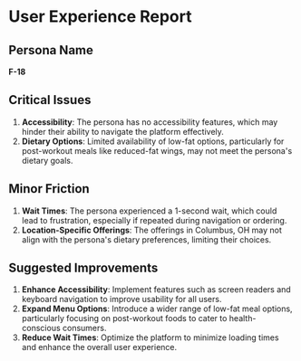 # User Experience Report

## Persona Name
**F-18**

## Critical Issues
1. **Accessibility**: The persona has no accessibility features, which may hinder their ability to navigate the platform effectively.
2. **Dietary Options**: Limited availability of low-fat options, particularly for post-workout meals like reduced-fat wings, may not meet the persona's dietary goals.

## Minor Friction
1. **Wait Times**: The persona experienced a 1-second wait, which could lead to frustration, especially if repeated during navigation or ordering.
2. **Location-Specific Offerings**: The offerings in Columbus, OH may not align with the persona's dietary preferences, limiting their choices.

## Suggested Improvements
1. **Enhance Accessibility**: Implement features such as screen readers and keyboard navigation to improve usability for all users.
2. **Expand Menu Options**: Introduce a wider range of low-fat meal options, particularly focusing on post-workout foods to cater to health-conscious consumers.
3. **Reduce Wait Times**: Optimize the platform to minimize loading times and enhance the overall user experience.